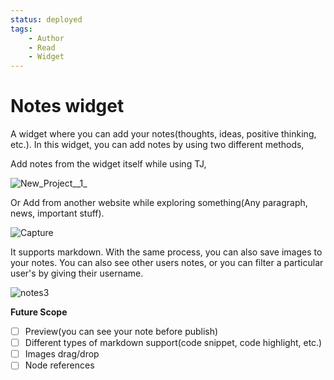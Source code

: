 ```yaml
---
status: deployed
tags:
    - Author
    - Read
    - Widget
---
```

# Notes widget

A widget where you can add your notes(thoughts, ideas, positive thinking, etc.). In this widget, you can add notes by using two different methods, 

Add notes from the widget itself while using TJ,

![New_Project__1_](https://gitlab.com/edvanta/go-mad/uploads/e908ca360a09d577c8f50a0c134a0f1a/New_Project__1_.png)

Or Add from another website while exploring something(Any paragraph, news, important stuff).

![Capture](https://gitlab.com/edvanta/go-mad/uploads/cb6d673570ef0115d2ad83bbf753d2d9/Capture.PNG)

It supports markdown. With the same process, you can also save images to your notes. You can also see other users notes, or you can filter a particular user's by giving their username.

![notes3](https://gitlab.com/edvanta/go-mad/uploads/e449270992e2810630934b87397cf6e7/notes3.PNG)

**Future Scope**

- [ ] Preview(you can see your note before publish)
- [ ] Different types of markdown support(code snippet, code highlight, etc.)
- [ ] Images drag/drop
- [ ] Node references